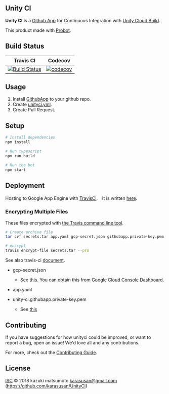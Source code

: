 ## Unity CI

**Unity CI** is a [Github App](https://developer.github.com/apps/about-apps) for Continuous Integration with [Unity Cloud Build](https://unity3d.com/unity/features/cloud-build).

This product made with [Probot](https://probot.github.io).

## Build Status
|Travis CI|Codecov|
|---------|---------|
|[![Build Status](https://travis-ci.org/karasusan/UnityCI.svg?branch=master)](https://travis-ci.org/karasusan/UnityCI)|[![codecov](https://codecov.io/gh/karasusan/UnityCI/branch/master/graph/badge.svg)](https://codecov.io/gh/karasusan/UnityCI)|

## Usage

1. Install [GithubApp](https://github.com/apps/unity-ci) to your github repo.
2. Create [unityci.yml](https://github.com/karasusan/UnityCISample/blob/master/.github/unityci.yml).
3. Create Pull Request.

## Setup

```sh
# Install dependencies
npm install

# Run typescript
npm run build

# Run the bot
npm start
```

## Deployment

Hosting to Google App Engine with [TravisCI](https://travis-ci.com/karasusan/UnityCI).　It is written [here](https://docs.travis-ci.com/user/deployment/google-app-engine/).

### Encrypting Multiple Files

These files encrypted with [the Travis command line tool](https://github.com/travis-ci/travis.rb#readme).

```sh
# Create archive file
tar cvf secrets.tar app.yaml gcp-secret.json githubapp.private-key.pem

# encrypt 
travis encrypt-file secrets.tar --pro
```

See also travis-ci [document](https://docs.travis-ci.com/user/encrypting-files/#encrypting-multiple-files).


- gcp-secret.json

  - See [this](https://docs.travis-ci.com/user/deployment/google-app-engine/). You can obtain this from [Google Cloud Console Dashboard](http://console.developers.google.com/).

- app.yaml

- unity-ci.githubapp.private-key.pem
  - See [this](https://developer.github.com/apps/building-github-apps/authenticating-with-github-apps/#generating-a-private-key)

## Contributing

If you have suggestions for how unityci could be improved, or want to report a bug, open an issue! We'd love all and any contributions.

For more, check out the [Contributing Guide](CONTRIBUTING.md).

## License

[ISC](LICENSE) © 2018 kazuki matsumoto <karasusan@gmail.com> (https://github.com/karasusan/UnityCI)
